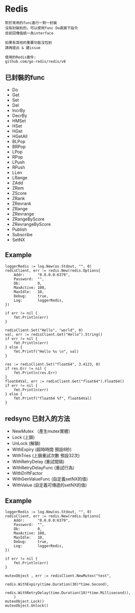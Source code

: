 # Redis
```
對於常用的func進行一對一封裝
沒有封裝到的，可以使用func Do直接下指令
目前回傳值統一為interface

如果有其他的重要功能沒包到
請再提出 & 建issue

使用的Redis套件:
github.com/go-redis/redis/v8
```


## 已封裝的func
- Do
- Get
- Set
- Del
- IncrBy
- DecrBy
- HMSet
- HSet
- HGet
- HGetAll
- BLPop
- BRPop
- LPop
- RPop
- LPush
- RPush
- LLen
- LRange
- ZAdd
- ZRem
- ZScore
- ZRank
- ZRevrank
- ZRange
- ZRevrange
- ZRangeByScore
- ZRevrangeByScore
- Publish
- Subscribe
- SetNX

## Example
```
loggerRedis := log.New(os.Stdout, "", 0)
redisClient, err := redis.New(redis.Options{
    Addr:      "0.0.0.0:6379",
    Password:  "",
    Db:        0,
    MaxActive: 100,
    MaxIdle:   10,
    Debug:     true,
    Log:       loggerRedis,
})

if err != nil {
    fmt.Println(err)
}

redisClient.Set("Hello", "world", 0)
val, err := redisClient.Get("Hello").String()
if err != nil {
    fmt.Println(err)
} else {
    fmt.Printf("Hello %s \n", val)
}

res := redisClient.Set("float64", 3.4123, 0)
if res.Err != nil {
    fmt.Println(res.Err)
}
float64Val, err := redisClient.Get("float64").Float64()
if err != nil {
    fmt.Println(err)
} else {
    fmt.Printf("float64 %f", float64Val)
}
```


## redsync 已封入的方法
- NewMutex          （產生mutex實體）
- Lock               (上鎖)
- UnLock             (解鎖)
- WithExpiry         (超時時間 預設8秒)
- WithTries          (上鎖重試次數 預設32次)
- WithRetryDelay     (重試間隔)
- WithRetryDelayFunc (重試行為)
- WithDriftFactor
- WithGenValueFunc   (自定義setNX的值)
- WithValue          (自定義可傳遞的setNX的值)


## Example

```
loggerRedis := log.New(os.Stdout, "", 0)
redisClient, err := redis.New(redis.Options{
    Addr:      "0.0.0.0:6379",
    Password:  "",
    Db:        0,
    MaxActive: 100,
    MaxIdle:   10,
    Debug:     true,
    Log:       loggerRedis,
})

if err != nil {
    fmt.Println(err)
}

mutexObject , err := redisClient.NewMutex("test", 
		                redis.WithExpiry(time.Duration(30)*time.Second),
		                redis.WithRetryDelay(time.Duration(10)*time.Millisecond)),
    )
mutexObject.Lock()
mutexObject.Unlock()
```